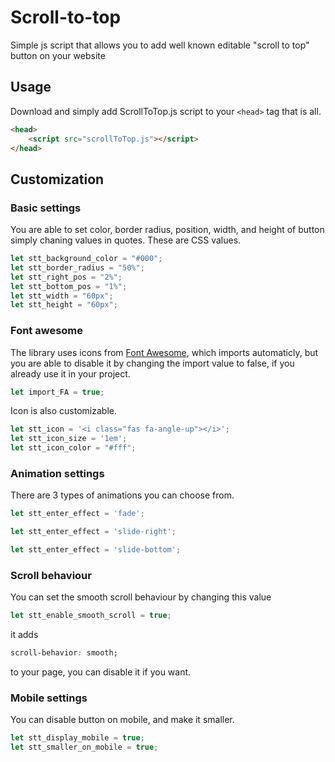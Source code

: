 # Scroll-to-top
Simple js script that allows you to add well known editable "scroll to top" button on your website

## Usage
Download and simply add ScrollToTop.js script to your `<head>` tag that is all.
```html
<head>
    <script src="scrollToTop.js"></script>
</head>
```

## Customization
### Basic settings 
You are able to set color, border radius, position, width, and height of button simply chaning values in quotes. These are CSS values.
```javascript
let stt_background_color = "#000";
let stt_border_radius = "50%";
let stt_right_pos = "2%";
let stt_bottom_pos = "1%";
let stt_width = "60px";
let stt_height = "60px";
```

### Font awesome
The library uses icons from [Font Awesome](https://fontawesome.com/ "Font Awesome"), which imports automaticly, but you are able to disable it by changing the import value to false, if you already use it in your project.
```javascript
let import_FA = true;
```
Icon is also customizable.
```javascript
let stt_icon = '<i class="fas fa-angle-up"></i>';
let stt_icon_size = '1em';
let stt_icon_color = "#fff";
```

### Animation settings
There are 3 types of animations you can choose from.
```javascript
let stt_enter_effect = 'fade';
```
```javascript
let stt_enter_effect = 'slide-right';
```
```javascript
let stt_enter_effect = 'slide-bottom';
```

### Scroll behaviour
You can set the smooth scroll behaviour by changing this value
```javascript
let stt_enable_smooth_scroll = true;
```
it adds 
```css
scroll-behavior: smooth;
```
to your page, you can disable it if you want.

### Mobile settings
You can disable button on mobile, and make it smaller.
```javascript
let stt_display_mobile = true;
let stt_smaller_on_mobile = true;
```




